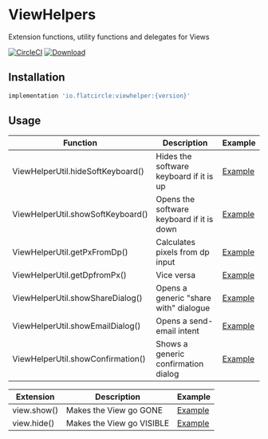 # ViewHelpers
Extension functions, utility functions and delegates for Views

[![CircleCI](https://circleci.com/gh/flatcircle/ViewHelper.svg?style=svg)](https://circleci.com/gh/flatcircle/ViewHelper) [ ![Download](https://api.bintray.com/packages/flatcircle/ViewHelper/viewhelper/images/download.svg) ](https://bintray.com/flatcircle/ViewHelper/viewhelper/_latestVersion)

Installation
--------

```groovy
implementation 'io.flatcircle:viewhelper:{version}'
```


Usage
-----

| Function  | Description | Example |
| ------------- | ------------- | ------------- |
| ViewHelperUtil.hideSoftKeyboard() | Hides the software keyboard if it is up | [Example](https://github.com/flatcircle/LiveDataHelper/blob/master/app/src/main/java/io/flatcircle/livedatahelperexample/MainActivity.kt#L34)  |
| ViewHelperUtil.showSoftKeyboard() | Opens the software keyboard if it is down | [Example](https://github.com/flatcircle/LiveDataHelper/blob/master/app/src/main/java/io/flatcircle/livedatahelperexample/MainActivity.kt#L34) |
| ViewHelperUtil.getPxFromDp() | Calculates pixels from dp input | [Example](https://github.com/flatcircle/LiveDataHelper/blob/master/app/src/main/java/io/flatcircle/livedatahelperexample/MainActivity.kt#L34) |
| ViewHelperUtil.getDpfromPx() | Vice versa | [Example](https://github.com/flatcircle/LiveDataHelper/blob/master/app/src/main/java/io/flatcircle/livedatahelperexample/MainActivity.kt#L34) |
| ViewHelperUtil.showShareDialog() | Opens a generic "share with" dialogue | [Example](https://github.com/flatcircle/LiveDataHelper/blob/master/app/src/main/java/io/flatcircle/livedatahelperexample/MainActivity.kt#L34) |
| ViewHelperUtil.showEmailDialog() | Opens a send-email intent | [Example](https://github.com/flatcircle/LiveDataHelper/blob/master/app/src/main/java/io/flatcircle/livedatahelperexample/MainActivity.kt#L34) |
| ViewHelperUtil.showConfirmation() | Shows a generic confirmation dialog | [Example](https://github.com/flatcircle/LiveDataHelper/blob/master/app/src/main/java/io/flatcircle/livedatahelperexample/MainActivity.kt#L34) |



| Extension  | Description | Example |
| ------------- | ------------- | ------------- |
| view.show() | Makes the View go GONE | [Example](https://github.com/flatcircle/LiveDataHelper/blob/master/app/src/main/java/io/flatcircle/livedatahelperexample/MainActivity.kt#L34)  |
| view.hide() | Makes the View go VISIBLE | [Example](https://github.com/flatcircle/LiveDataHelper/blob/master/app/src/main/java/io/flatcircle/livedatahelperexample/MainActivity.kt#L34)  |
